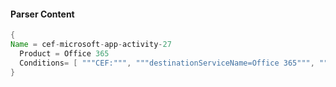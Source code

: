 #### Parser Content
```Java
{
Name = cef-microsoft-app-activity-27
  Product = Office 365
  Conditions= [ """CEF:""", """destinationServiceName=Office 365""", """"MemberRoleChanged""" ]
}
```